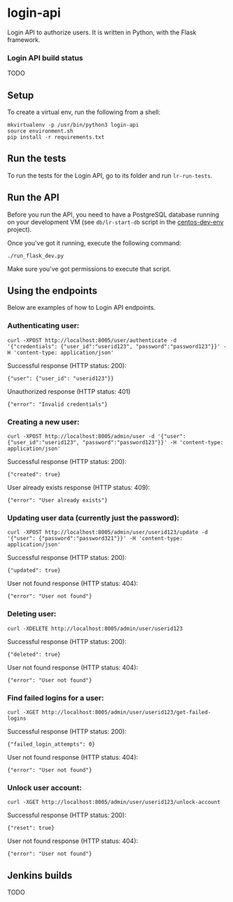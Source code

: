 # login-api

Login API to authorize users. It is written in Python, with the Flask framework.  

### Login API build status

TODO

## Setup

To create a virtual env, run the following from a shell:


    mkvirtualenv -p /usr/bin/python3 login-api
    source environment.sh
    pip install -r requirements.txt

## Run the tests

To run the tests for the Login API, go to its folder and run `lr-run-tests`.

## Run the API

Before you run the API, you need to have a PostgreSQL database running  on your development VM (see `db/lr-start-db`
script in the [centos-dev-env](https://github.com/LandRegistry/centos-dev-env) project).

Once you've got it running, execute the following command:

    ./run_flask_dev.py

Make sure you've got permissions to execute that script.

## Using the endpoints

Below are examples of how to Login API endpoints.


### Authenticating user:

    curl -XPOST http://localhost:8005/user/authenticate -d '{"credentials": {"user_id":"userid123", "password":"password123"}}' -H 'content-type: application/json'

Successful response (HTTP status: 200):

    {"user": {"user_id": "userid123"}}

Unauthorized response (HTTP status: 401)

    {"error": "Invalid credentials"}

### Creating a new user:

    curl -XPOST http://localhost:8005/admin/user -d '{"user": {"user_id":"userid123", "password":"password123"}}' -H 'content-type: application/json'

Successful response (HTTP status: 200):

    {"created": true}

User already exists response (HTTP status: 409):

    {"error": "User already exists"}

### Updating user data (currently just the password):

    curl -XPOST http://localhost:8005/admin/user/userid123/update -d '{"user": {"password":"password321"}}' -H 'content-type: application/json'

Successful response (HTTP status: 200):

    {"updated": true}

User not found response (HTTP status: 404):

    {"error": "User not found"}

### Deleting user:

    curl -XDELETE http://localhost:8005/admin/user/userid123

Successful response (HTTP status: 200):

    {"deleted": true}

User not found response (HTTP status: 404):

    {"error": "User not found"}

### Find failed logins for a user:

    curl -XGET http://localhost:8005/admin/user/userid123/get-failed-logins

Successful response (HTTP status: 200):

    {"failed_login_attempts": 0}

User not found response (HTTP status: 404):

    {"error": "User not found"}

### Unlock user account:

    curl -XGET http://localhost:8005/admin/user/userid123/unlock-account

Successful response (HTTP status: 200):

    {"reset": true}

User not found response (HTTP status: 404):

    {"error": "User not found"}

## Jenkins builds

TODO
